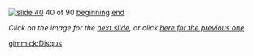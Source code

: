 [![slide 40](https://dl.dropboxusercontent.com/u/2977490/presentations/cookbook/img40.jpg)](41.md)
40 of 90
[beginning](01.md)
[end](89.md)

_Click on the image for the [next slide](41.md), or click [here for the previous one](39.md)_

[gimmick:Disqus](theodox-github)